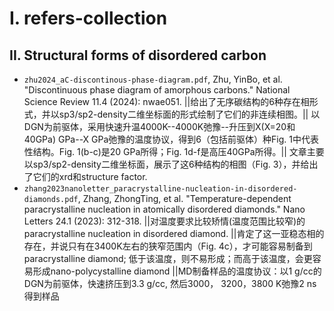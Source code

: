 # I. refers-collection
## II. Structural forms of disordered carbon
- `zhu2024_aC-discontinous-phase-diagram.pdf`, Zhu, YinBo, et al. "Discontinuous phase diagram of amorphous carbons." National Science Review 11.4 (2024): nwae051. ||给出了无序碳结构的6种存在相形式，并以sp3/sp2-density二维坐标面的形式绘制了它们的非连续相图。|| 以DGN为前驱体，采用快速升温4000K--4000K弛豫--升压到X(X=20和40GPa) GPa--X GPa弛豫的温度协议，得到6（包括前驱体）种Fig. 1中代表性结构。Fig. 1(b-c)是20 GPa所得；Fig. 1d-f是高压40GPa所得。|| 文章主要以sp3/sp2-density二维坐标面，展示了这6种结构的相图（Fig. 3），并给出了它们的xrd和structure factor.
- `zhang2023nanoletter_paracrystalline-nucleation-in-disordered-diamonds.pdf`, Zhang, ZhongTing, et al. "Temperature-dependent paracrystalline nucleation in atomically disordered diamonds." Nano Letters 24.1 (2023): 312-318.  ||对温度要求比较矫情(温度范围比较窄)的paracrystalline nucleation in disordered diamond. ||肯定了这一亚稳态相的存在，并说只有在3400K左右的狭窄范围内（Fig. 4c），才可能容易制备到paracrystalline diamond; 低于该温度，则不易形成；而高于该温度，会更容易形成nano-polycystalline diamond ||MD制备样品的温度协议：以1 g/cc的DGN为前驱体，快速挤压到3.3 g/cc, 然后3000， 3200，3800 K弛豫2 ns得到样品
